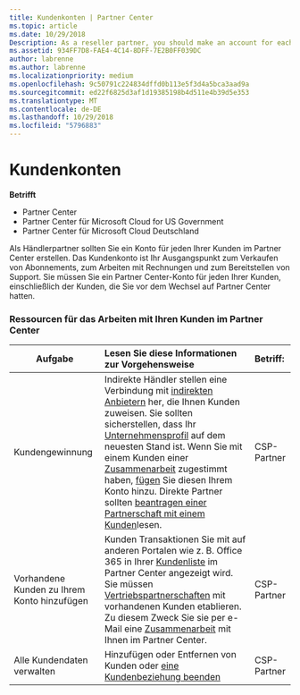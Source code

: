 ```yaml
---
title: Kundenkonten | Partner Center
ms.topic: article
ms.date: 10/29/2018
Description: As a reseller partner, you should make an account for each of your customers in Partner Center. The customer account will be your starting point for selling subscriptions, billing, and providing support.
ms.assetid: 934FF7D8-FAE4-4C14-8DFF-7E2B0FF039DC
author: labrenne
ms.author: labrenne
ms.localizationpriority: medium
ms.openlocfilehash: 9c50791c224834dffd0b113e5f3d4a5bca3aad9a
ms.sourcegitcommit: ed22f6825d3af1d19385198b4d511e4b39d5e353
ms.translationtype: MT
ms.contentlocale: de-DE
ms.lasthandoff: 10/29/2018
ms.locfileid: "5796883"
---
```

# <a name="customer-accounts"></a>Kundenkonten

**Betrifft**

-  Partner Center
-  Partner Center für Microsoft Cloud for US Government
-  Partner Center für Microsoft Cloud Deutschland

Als Händlerpartner sollten Sie ein Konto für jeden Ihrer Kunden im Partner Center erstellen. Das Kundenkonto ist Ihr Ausgangspunkt zum Verkaufen von Abonnements, zum Arbeiten mit Rechnungen und zum Bereitstellen von Support. Sie müssen Sie ein Partner Center-Konto für jeden Ihrer Kunden, einschließlich der Kunden, die Sie vor dem Wechsel auf Partner Center hatten.

### <a name="resources-for-working-with-your-customers-on-the-partner-center"></a>Ressourcen für das Arbeiten mit Ihren Kunden im Partner Center

|**Aufgabe**   |**Lesen Sie diese Informationen zur Vorgehensweise**   |**Betriff:**|
|-----------------|:----------------------------|:--------------|
|Kundengewinnung|Indirekte Händler stellen eine Verbindung mit [indirekten Anbietern](indirect-reseller-tasks-in-partner-center.md) her, die Ihnen Kunden zuweisen. Sie sollten sicherstellen, dass Ihr [Unternehmensprofil](create-a-marketing-profile.md) auf dem neuesten Stand ist. Wenn Sie mit einem Kunden einer [Zusammenarbeit](responding-to-referrals.md) zugestimmt haben, [fügen](add-a-new-customer.md) Sie diesen Ihrem Konto hinzu. Direkte Partner sollten [beantragen einer Partnerschaft mit einem Kunden](request-a-relationship-with-a-customer.md)lesen.|CSP-Partner|
|Vorhandene Kunden zu Ihrem Konto hinzufügen   | Kunden Transaktionen Sie mit auf anderen Portalen wie z. B. Office 365 in Ihrer [Kundenliste](see-your-customer-list.md) im Partner Center angezeigt wird. Sie müssen [Vertriebspartnerschaften](indirect-reseller-tasks-in-partner-center.md) mit vorhandenen Kunden etablieren. Zu diesem Zweck Sie sie per e-Mail eine [Zusammenarbeit](responding-to-referrals.md) mit Ihnen im Partner Center.   | CSP-Partner   |
|Alle Kundendaten verwalten   | Hinzufügen oder Entfernen von Kunden oder [eine Kundenbeziehung beenden](remove-a-relationship.md)|   CSP-Partner |